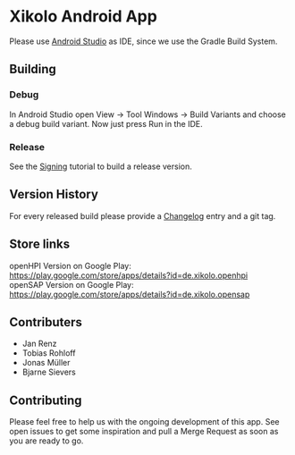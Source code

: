 Xikolo Android App
==================

Please use [Android Studio](https://developer.android.com/sdk/) as IDE, since we use the Gradle Build System.

## Building

### Debug

In Android Studio open View -> Tool Windows -> Build Variants and choose a debug build variant. Now just press Run in the IDE.

### Release

See the [Signing](SIGNING.md) tutorial to build a release version.

## Version History

For every released build please provide a [Changelog](CHANGELOG.md) entry and a git tag.

## Store links

openHPI Version on Google Play: https://play.google.com/store/apps/details?id=de.xikolo.openhpi  
openSAP Version on Google Play: https://play.google.com/store/apps/details?id=de.xikolo.opensap

## Contributers

- Jan Renz
- Tobias Rohloff
- Jonas Müller
- Bjarne Sievers

## Contributing

Please feel free to help us with the ongoing development of this app. See open issues to get some inspiration and pull a Merge Request as soon as you are ready to go.
